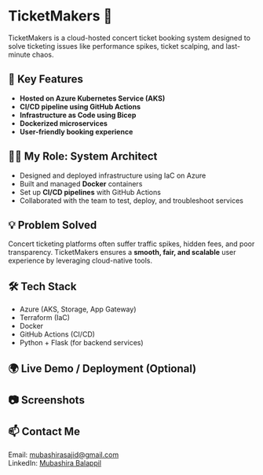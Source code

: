 # TicketMakers 🎫

TicketMakers is a cloud-hosted concert ticket booking system designed to solve ticketing issues like performance spikes, ticket scalping, and last-minute chaos.

## 🚀 Key Features
- **Hosted on Azure Kubernetes Service (AKS)**
- **CI/CD pipeline using GitHub Actions**
- **Infrastructure as Code using Bicep**
- **Dockerized microservices**
- **User-friendly booking experience**

## 👩‍💻 My Role: System Architect
- Designed and deployed infrastructure using IaC on Azure
- Built and managed **Docker** containers
- Set up **CI/CD pipelines** with GitHub Actions
- Collaborated with the team to test, deploy, and troubleshoot services

## 💡 Problem Solved
Concert ticketing platforms often suffer traffic spikes, hidden fees, and poor transparency. TicketMakers ensures a **smooth, fair, and scalable** user experience by leveraging cloud-native tools.

## 🛠️ Tech Stack
- Azure (AKS, Storage, App Gateway)
- Terraform (IaC)
- Docker
- GitHub Actions (CI/CD)
- Python + Flask (for backend services)

## 🌍 Live Demo / Deployment (Optional)


## 📷 Screenshots


## 📫 Contact Me
Email: mubashirasajid@gmail.com  
LinkedIn: [Mubashira Balappil](https://www.linkedin.com/in/mubashira-balappil-7a65a235b/)
